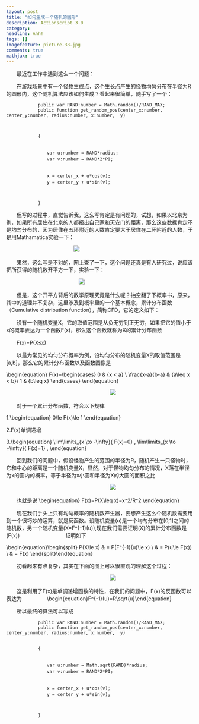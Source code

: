```yaml
---
layout: post
title: "如何生成一个随机的圆形"
description: Actionscript 3.0
category: 
headline: Ahh!
tags: []
imagefeature: picture-38.jpg
comments: true
mathjax: true
---
```




　　最近在工作中遇到这么一个问题：



　　在游戏场景中有一个怪物生成点，这个生长点产生的怪物均匀分布在半径为R的圆形内，这个随机算法应该如何生成？看起来很简单，随手写了一个：





                public var RAND:number = Math.random()/RAND_MAX;
                public function get_random_pos(center_x:number, center_y:number, radius:number, x:number,  y)



                {


                　　var u:number = RAND*radius;
                　　var v:number = RAND*2*PI;


                　　x = center_x + u*cos(v);
                　　y = center_y + u*sin(v);



                }


　　但写的过程中，直觉告诉我，这么写肯定是有问题的，试想，如果以北京为例，如果所有居住在北京的人都报出自己家和天安门的距离，那么这些数据肯定不是均匀分布的，因为居住在五环附近的人数肯定要大于居住在二环附近的人数，于是用Mathamatica实验一下：




　　　　　　　　　　　　　![](http://thecodeway.com/blog/wp-content/uploads/2015/05/rnd_01.gif)


　　果然，这么写是不对的，网上查了一下，这个问题还真是有人研究过，说应该把所获得的随机数开平方一下，实验一下：


　　　　　　　　　　　　　　![](http://thecodeway.com/blog/wp-content/uploads/2015/05/rnd_02.gif)



　　但是，这个开平方背后的数学原理究竟是什么呢？抽空翻了下概率书，原来，其中的道理并不复杂，这里涉及到概率里的一个基本概念，累计分布函数（Cumulative distribution function），简称CFD，它的定义如下：



　　设有一个随机变量X，它的取值范围是从负无穷到正无穷，如果把它的值小于x的概率表达为一个函数F(x)，那么这个函数就称为X的累计分布函数



　　F(x)=P(X≤x) 


　　以最为常见的均匀分布概率为例，设均匀分布的随机变量X的取值范围是[a,b]，那么它的累计分布函数以及函数图像是
        
        



\begin{equation}
 F(x)=\begin{cases}
 0 & {x < a} \\
 \frac{x-a}{b-a} & {a\leq x < b}\\
 1 & {b\leq x}
 \end{cases}
 \end{equation}


　　　　　　　　　　　　　　　　　　　　![](http://thecodeway.com/blog/wp-content/uploads/2015/05/rnd_03.gif)


　　对于一个累计分布函数，符合以下规律



1.\begin{equation} 0\le F(x)\le 1 \end{equation}


2.F(x)单调递增


3.\begin{equation} \lim\limits_{x \to -\infty}{ F(x)=0} , \lim\limits_{x \to +\infty}{ F(x)=1} , \end{equation}



　　回到我们的问题中，假设怪物产生的范围的半径为R，随机产生一只怪物时，它和中心的距离是一个随机变量X，显然，对于怪物均匀分布的情况，X落在半径为x的圆内的概率，等于半径为x小圆和半径为X的大圆的面积之比


　　　　　　　　　　　　　　　　　　　　![](http://thecodeway.com/blog/wp-content/uploads/2015/05/rnd_04.png)




　　也就是说
\begin{equation}
 F(x)=P(X\leq x)=x^2/R^2
 \end{equation}



　　现在我们手头上只有均匀概率的随机数产生器，要想产生这么个随机数需要用到一个很巧妙的运算，就是反函数。设随机变量\(u\)是一个均匀分布在[0,1]之间的随机数，另一个随机变量\(X=F^{-1}(u)\),现在我们需要证明\(X\)的累计分布函数是\(F(x)\)
　　
　　
　　　　证明如下



\begin{equation}\begin{split}
 P(X\le x) & = P(F^{-1}(u)\le x) \\
 & = P(u\le F(x)) \\
 & = F(x)
 \end{split}\end{equation}



　　初看起来有点复杂，其实在下面的图上可以很直观的理解这个过程：


　　　　　　　　　　　　　　　　　　　　![](http://thecodeway.com/blog/wp-content/uploads/2015/05/rnd_07.png)



　　这是利用了F(x)是单调递增函数的特性，在我们的问题中，F(x)的反函数可以表达为
　　
　　
\begin{equation}F^{-1}(u)=R\sqrt{u}\end{equation}



　　所以最终的算法可以写成



                public var RAND:number = Math.random()/RAND_MAX;
                public function get_random_pos(center_x:number, center_y:number, radius:number, x:number,  y)


                {


                　　var u:number = Math.sqrt(RAND)*radius;
                　　var v:number = RAND*2*PI;


                　　x = center_x + u*cos(v);
                　　y = center_y + u*sin(v);



                }




